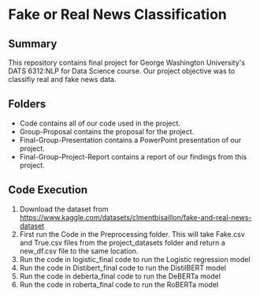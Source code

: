 
# Fake or Real News Classification

## Summary
This repository contains final project for George Washington University's DATS 6312:NLP for Data Science course.
Our project objective was to classifiy real and fake news data.

## Folders
* Code contains all of our code used in the project.
* Group-Proposal contains the proposal for the project.
* Final-Group-Presentation contains a PowerPoint presentation of our project.
* Final-Group-Project-Report contains a report of our findings from this project.

## Code Execution
1. Download the dataset from https://www.kaggle.com/datasets/clmentbisaillon/fake-and-real-news-dataset
2. First run the Code in the Preprocessing folder. This will take Fake.csv and True.csv files from the project_datasets folder and return a new_df.csv file to the same location.
3. Run the code in logistic_final code to run the Logistic regression model
4. Run the code in Distibert_final code to run the DistilBERT model
5. Run the code in deberta_final code to run the DeBERTa model
6. Run the code in roberta_final code to run the RoBERTa model
